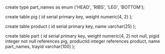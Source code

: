 create type part_names as enum ('HEAD', 'RIBS', 'LEG', 'BOTTOM');

create table pig
(
id     serial primary key,
weight numeric(4, 2)
);

create table product
(
id   serial primary key,
name varchar(25)
);

create table part
(
id        serial primary key,
weight    numeric(4, 2) not null,
pigid     integer       not null references pig,
productid integer  references product,
name      part_names,
trayid    varchar(100)
);
